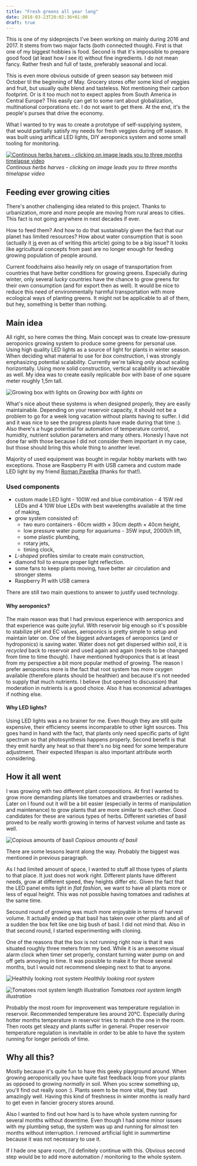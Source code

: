 ```yaml
---
title: "Fresh greens all year long"
date: 2018-03-23T20:02:36+01:00
draft: true
---
```


This is one of my sideprojects I've been working on mainly during 2016 and 2017. It stems from two major facts (both connected though). First is that one of my biggest hobbies is food. Second is that it's impossible to prepare good food (at least how I see it) without fine ingredients. I do not mean fancy. Rather fresh and full of taste, preferably seasonal and local.

This is even more obvious outside of green season say between mid October til the beginning of May. Grocery stores offer some kind of veggies and fruit, but usually quite blend and tasteless. Not mentioning their carbon footprint. Or is it too much not to expect apples from South America in Central Europe? This easily can get to some rant about globalization, multinational corporations etc. I do not want to get there. At the end, it's the people's purses that drive the economy.

What I wanted to try was to create a prototype of self-supplying system, that would partially satisfy my needs for fresh veggies during off season. It was built using artifical LED lights, DIY aeroponics system and some small tooling for monitoring.


[![Continous herbs harves - clicking on image leads you to three months timelapse video](/img/basil-crops.jpg)](https://www.youtube.com/watch?v=-G95A098uSY "Growing basil in aeroponics timelapse")
*Continous herbs harves - clicking on image leads you to three months timelapse video*

## Feeding ever growing cities

There's another challenging idea related to this project. Thanks to urbanization, more and more people are moving from rural areas to cities. This fact is not going anywhere in next decades if ever.

How to feed them? And how to do that sustainably given the fact that our planet has limited resources? How about water consumption that is soon (actually it [is](https://www.independent.co.uk/environment/cape-town-drought-day-zero-climate-change-global-warming-south-africa-a8236511.html) even as of writing this article) going to be a big issue? It looks like agricultural concepts from past are no longer enough for feeding growing population of people around.

Current foodchains also heavily rely on usage of transportation from countries that have better conditions for growing greens. Especially during winter, only several _lucky_ countries have the chance to grow greens for their own consumption (and for export then as well). It would be nice to reduce this need of environmentally harmful transportation with more ecological ways of planting greens. It might not be applicable to all of them, but hey, something is better than nothing.

## Main idea

All right, so here comes the thing. Main concept was to create low-pressure aeroponics growing system to produce some greens for personal use. Using high quality LED lights as a source of light for plants in winter season. When deciding what material to use for _box_ construction, I was strongly emphasizing potential scalability. Currently we're talking _only_ about scaling horizontally. Using more solid construction, vertical scalability is achievable as well. My idea was to create easily replicable _box_ with base of one square meter roughly 1,5m tall.

![Growing box with lights on](/img/box-in-system.jpg)
*Growing box with lights on*

What's nice about these systems is when designed properly, they are easily maintainable. Depending on your reservoir capacity, it should not be a problem to go for a week long vacation without plants having to suffer. I did and it was nice to see the progress plants have made during that time :). Also there's a huge potential for automation of temperature control, humidity, nutrient solution parameters and many others. Honesly I have not done far with those because I did not consider them important in my case, but those should bring this whole thing to another level.

Majority of used equipment was bought in regular hobby markets with two exceptions. Those are Raspberry PI with USB camera and custom made LED light by my friend [Roman Pavelka](http://romanpavelka.cz/) (thanks for that!).

### Used components

- custom made LED light - 100W red and blue combination - 4 15W red LEDs and 4 10W blue LEDs with best wavelengths available at the time of making,
- grow system consisted of:
	- two euro containers - 60cm width × 30cm depth × 40cm height,
	- low pressure water pump for aquariums - 35W input, 2000l/h lift,
	- some plastic plumbing,
	- rotary jets,
	- timing clock,
- _L-shaped_ profiles similar to create main construction,
- diamond foil to ensure proper light reflection.
- some fans to keep plants moving, have better air circulation and stronger stems
- Raspberry PI with USB camera

There are still two main questions to answer to justify used technology.

#### Why aeroponics? 
The main reason was that I had previous experience with aeroponics and that experience was quite joyful. With reservoir big enough so it's possible to stabilize pH and EC values, aeroponics is pretty simple to setup and maintain later on. One of the biggest advantages of aeroponics (and or hydroponics) is saving water. Water does not get dispersed within soil, it is _recycled_ back to reservoir and used again and again (needs to be changed from time to time though). I have mentioned hydroponics that is at least from my perspective a bit more popular method of growing. The reason I prefer aeroponics more is the fact that root system has more oxygen available (therefore plants should be healthier) and because it's not needed to supply that much nutrients. I believe (but opened to discussion) that moderation in nutrients is a good choice. Also it has economical advantages if nothing else.

#### Why LED lights?
Using LED lights was a no brainer for me. Even though they are still quite expensive, their efficiency seems incomparable to other light sources. This goes hand in hand with the fact, that plants only need specific parts of light spectrum so that photosynthesis happens properly. Second benefit is that they emit hardly any heat so that there's no big need for some temperature adjustment. Their expected lifespan is also important attribute worth considering.

## How it all went

I was growing with two different plant compositions. At first I wanted to grow more demanding plants like tomatoes and strawberries or radishes. Later on I found out it will be a bit easier (especially in terms of manipulation and maintenance) to grow plants that are more similar to each other. Good candidates for these are various types of herbs. Different varieties of basil proved to be really worth growing in terms of harvest volume and taste as well.

![Copious amounts of basil](/img/bush-from-top.jpg)
*Copious amounts of basil*

There are some lessons learnt along the way. Probably the biggest was mentioned in previous paragraph. 

As I had limited amount of space, I wanted to stuff all those types of plants to that place. It just does not work right. Different plants have different needs, grow at different speed, they heights differ etc. Given the fact that the LED panel emits light in _flat fashion_, we want to have all plants more or less of equal height. This was not possible having tomatoes and radishes at the same time.

Secound round of growing was much more enjoyable in terms of harvest volume. It actually ended up that basil has taken over other plants and all of a sudden the box felt like one big bush of basil. I did not mind that. Also in that second round, I started experimenting with cloning. 

One of the reasons that the box is not running right now is that it was situated roughly three meters from my bed. While it is an awesome visual alarm clock when timer set properly, constant turning water pump on and off gets annoying in time. It was possible to make it for those several months, but I would not recommend sleeping next to that to anyone.

![Healthily looking root system](/img/roots.jpg)
*Healthily looking root system*

![Tomatoes root system length illustration](/img/roots-profile.jpg)
*Tomatoes root system length illustration*

Probably the most room for improvement was temperature regulation in reservoir. Recommended temperature lies around 20°C. Especially during hotter months temperature in reservoir tries to match the one in the room. Then roots get sleazy and plants suffer in general. Proper reservoir temperature regulation is inevitable in order to be able to have the system running for longer periods of time.

## Why all this?

Mostly because it's quite fun to have this geeky playground around. When growing aeroponically you have quite fast feedback loop from your plants as opposed to growing _normally_ in soil. When you screw something up, you'll find out really soon :). Plants seem to be more vital, they tast amazingly well. Having this kind of freshness in winter months is really hard to get even in fancier grocery stores around.

Also I wanted to find out how hard is to have whole system running for several months without downtime. Even though I had some minor issues with my plumbing setup, the system was up and running for almost ten months without interruption. I removed artificial light in summertime because it was not necessary to use it.

If I hade one spare room, I'd definitely continue with this. Obvious second step would be to add more automation / monitoring to the whole system.